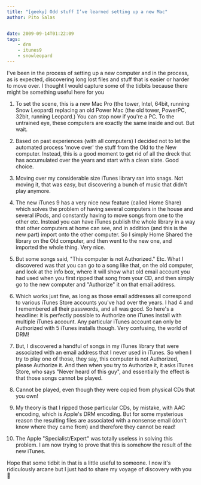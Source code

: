 ```yaml
---
title: "[geeky] Odd stuff I’ve learned setting up a new Mac"
author: Pito Salas


date: 2009-09-14T01:22:09
tags:
    - drm
    - itunes9
    - snowleopard
---
```




I've been in the process of setting up a new computer and in the process, as
is expected, discovering long lost files and stuff that is easier or harder to
move over. I thought I would capture some of the tidbits because there might
be something useful here for you

  1. To set the scene, this is a new Mac Pro (the tower, Intel, 64bit, running Snow Leopard) replacing an old Power Mac (the old tower, PowerPC, 32bit, running Leopard.) You can stop now if you're a PC. To the untrained eye, these computers are exactly the same inside and out. But wait.

  2. Based on past experiences (with all computers) I decided not to let the automated process 'move over' the stuff from the Old to the New computer. Instead, this is a good moment to get rid of all the dreck that has accumulated over the years and start with a clean slate. Good choice.

  3. Moving over my considerable size iTunes library ran into snags. Not moving it, that was easy, but discovering a bunch of music that didn't play anymore.

  4. The new iTunes 9 has a very nice new feature (called Home Share) which solves the problem of having several computers in the house and several iPods, and constantly having to move songs from one to the other etc. Instead you can have iTunes publish the whole library in a way that other computers at home can see, and in addition (and this is the new part) import onto the other computer. So I simply Home Shared the library on the Old computer, and then went to the new one, and imported the whole thing. Very nice.

  5. But some songs said, "This computer is not Authorized." Etc. What I discovered was that you can go to a song like that, on the old computer, and look at the info box, where it will show what old email account you had used when you first ripped that song from your CD, and then simply go to the new computer and "Authorize" it on that email address.

  6. Which works just fine, as long as those email addresses all correspond to various iTunes Store accounts you've had over the years. I had 4 and I remembered all their passwords, and all was good. So here's a headline: it is perfectly possible to Authorize one iTunes install with multiple iTunes account. Any particular iTunes account can only be Authorized with 5 iTunes installs though. Very confusing, the world of DRM!

  7. But, I discovered a handful of songs in my iTunes library that were associated with an email address that I never used in iTunes. So when I try to play one of those, they say, this computer is not Authorized, please Authorize it. And then when you try to Authorize it, it asks iTunes Store, who says "Never heard of this guy", and essentially the effect is that those songs cannot be played.

  8. Cannot be played, even though they were copied from physical CDs that you own!

  9. My theory is that I ripped those particular CDs, by mistake, with AAC encoding, which is Apple's DRM encoding. But for some mysterious reason the resulting files are associated with a nonsense email (don't know where they came from) and therefore they cannot be read!

  10. The Apple "Specialist/Expert" was totally useless in solving this problem. I am now trying to prove that this is somehow the result of the new iTunes.

Hope that some tidbit in that is a little useful to someone. I now it's
ridiculously arcane but I just had to share my voyage of discovery with you 🙂


